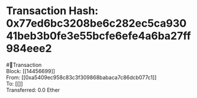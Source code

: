 
Transaction Hash: 0x77ed6bc3208be6c282ec5ca93041beb3b0fe3e55bcfe6efe4a6ba27ff984eee2
====================================================================================
  
#💸Transaction  
Block: [[14456699]]  
From: [[0xa5409ec958c83c3f309868babaca7c86dcb077c1]]  
To: [[]]  
Transferred: 0.0 Ether